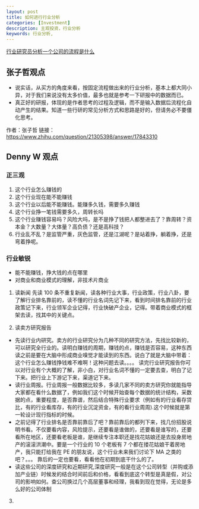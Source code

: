 ```yaml
---
layout: post
title: 如何进行行业分析
categories: [Investment]
description: 主观投资，行业分析
keywords: 行业分析,
---
```


[行业研究员分析一个公司的流程是什么](https://www.zhihu.com/question/21305398》)

## 张子哲观点

- 说实话，从买方的角度来看，按固定流程做出来的行业分析，基本上都大同小异，对于我们来说没有太多价值，最多也就是参考一下研报中的数据而已。
- 真正好的研报，体现的是作者思考的过程及逻辑，而不是输入数据后流程化自动产生的结果。知道一些行研的常见分析方式和思路是好的，但请务必不要僵化思考。

作者：张子哲
链接：https://www.zhihu.com/question/21305398/answer/17843310

## Denny W 观点

### 正三观

1. 这个行业怎么赚钱的
2. 这个行业现在能不能赚钱
3. 这个行业以后能不能赚钱。能赚多久钱，需要多久赚钱
4. 这个行业挣一笔钱需要多久，周转长吗
5. 这个行业赚钱容易吗？风险大吗，是不是挣了钱把人都整进去了？靠周转？资本金？大数量？大体量？高负债？还是高科技？
6. 行业乱不乱？是监管严重，灰色监管，还是江湖呢？是站着挣，躺着挣，还是弯着挣呢。

### 行业敏锐

- 能不能赚钱，挣大钱的点在哪里
- 对商业和商业模式的理解，非技术片商业

1. 读新闻
   先读 100 条不重复新闻，读各种行业大事，行业政策，行业八卦，要了解行业排名靠前的，读不懂的行业名词先记下来，看到时间排名靠前的行业政策记下来，行业领军企业记得，行业快破产企业，记得。带着商业模式的框架去读，找其中的关键点。

2. 读卖方研究报告

- 先读行业内研究。卖方的行业研究分为几种不同的研究方法，先找比较新的，可以研究全行业的。读明白赚钱的周期，赚钱的点，赚钱是否容易，这种东西读之前是要在大脑中形成商业嗅觉才能读到的东西。说白了就是大脑中带着：这个行业怎么赚钱挣钱难不难啊！这种问题去读。。。。 读完行业研究报告你可以对行业有个大概的了解，非小白，对行业名词不懂的一定要去查，明白了记下来。把行业上下游记下来，渠道记下来。
- 读行业周报。行业周报一般数据比较多，多读几家不同的卖方研究你就能指导大家都在看什么数据了，例如我们这个时候开始查每个数据的统计结构，采数据的点，重要程度，是否靠谱，然后结合特殊行业要求（例如有的行业看存贷比，有的行业看库存，有的行业沉淀资金，有的看行业周周).这个时候就是第一轮设计现行指标的时候。
- 之前记得了行业排名是否靠前靠后了吧？靠前靠后的都列下来，找几份招股说明书看。不仅要看内容，风险提示，还要看是谁做的，还要看是谁写的，还要看所在地区，还要看老板是谁，是继续专注本职还是找花姑娘还是去投身房地产的滚滚洪潮中。要是一个行业的 10 个老板有 7 个都在搂花姑娘干着房地产，我只能打给我在 PE 的朋友说，这个行业未来我们讨论下 MA 之类的吧？。。。 靠后的一定也要看，看看他在初期到底干什么的了。
- 读这些公司的深度研究和近期研究,深度研究一般是在这个公司转型（并购或添加产业链）时候发的结合时间前后和价格，看看到底这个转型是真是假，对公司的影响如何。查公司换过几个高层董事和经理，我看到现在觉得，无论是多么好的公司体制

3.
